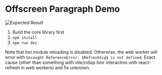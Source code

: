 # Offscreen Paragraph Demo

![Expected Result](../paragraph-demo/paragraph-demo.gif)

1. Build the core library first
2. `npm install`
3. `npm run dev`

Note that hot module reloading is disabled. Otherwise, the web worker will error with `Uncaught ReferenceError: $RefreshSig$ is not defined`. Exact cause (other than something with vite/rollup hmr interaction with react-refresh in web workers) and fix unknown.
